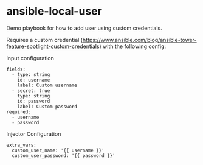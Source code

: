 # ansible-local-user

Demo playbook for how to add user using custom credentials.

Requires a custom credential (https://www.ansible.com/blog/ansible-tower-feature-spotlight-custom-credentials) with the following config:

Input configuration
````
fields:
  - type: string
    id: username
    label: Custom username
  - secret: true
    type: string
    id: password
    label: Custom password
required:
  - username
  - password
````

Injector Configuration
````
extra_vars:
  custom_user_name: '{{ username }}'
  custom_user_password: '{{ password }}'
````
